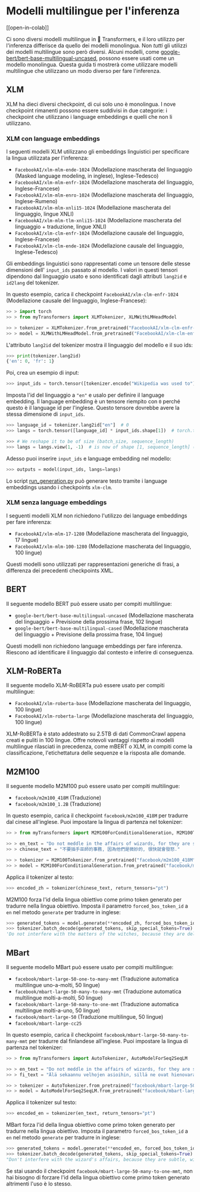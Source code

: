 <!--Copyright 2022 The HuggingFace Team. All rights reserved.

Licensed under the Apache License, Version 2.0 (the "License"); you may not use this file except in compliance with
the License. You may obtain a copy of the License at

http://www.apache.org/licenses/LICENSE-2.0

Unless required by applicable law or agreed to in writing, software distributed under the License is distributed on
an "AS IS" BASIS, WITHOUT WARRANTIES OR CONDITIONS OF ANY KIND, either express or implied. See the License for the
specific language governing permissions and limitations under the License.

⚠️ Note that this file is in Markdown but contain specific syntax for our doc-builder (similar to MDX) that may not be
rendered properly in your Markdown viewer.

-->

# Modelli multilingue per l'inferenza

[[open-in-colab]]

Ci sono diversi modelli multilingue in 🤗 Transformers, e il loro utilizzo per l'inferenza differisce da quello dei modelli monolingua. Non *tutti* gli utilizzi dei modelli multilingue sono però diversi. Alcuni modelli, come [google-bert/bert-base-multilingual-uncased](https://huggingface.co/google-bert/bert-base-multilingual-uncased), possono essere usati come un modello monolingua. Questa guida ti mostrerà come utilizzare modelli multilingue che utilizzano un modo diverso per fare l'inferenza.

## XLM

XLM ha dieci diversi checkpoint, di cui solo uno è monolingua. I nove checkpoint rimanenti possono essere suddivisi in due categorie: i checkpoint che utilizzano i language embeddings e quelli che non li utilizzano.

### XLM con language embeddings

I seguenti modelli XLM utilizzano gli embeddings linguistici per specificare la lingua utilizzata per l'inferenza:

- `FacebookAI/xlm-mlm-ende-1024` (Modellazione mascherata del linguaggio (Masked language modeling, in inglese), Inglese-Tedesco)
- `FacebookAI/xlm-mlm-enfr-1024` (Modellazione mascherata del linguaggio, Inglese-Francese)
- `FacebookAI/xlm-mlm-enro-1024` (Modellazione mascherata del linguaggio, Inglese-Rumeno)
- `FacebookAI/xlm-mlm-xnli15-1024` (Modellazione mascherata del linguaggio, lingue XNLI)
- `FacebookAI/xlm-mlm-tlm-xnli15-1024` (Modellazione mascherata del linguaggio + traduzione, lingue XNLI)
- `FacebookAI/xlm-clm-enfr-1024` (Modellazione causale del linguaggio, Inglese-Francese)
- `FacebookAI/xlm-clm-ende-1024` (Modellazione causale del linguaggio, Inglese-Tedesco)

Gli embeddings linguistici sono rappresentati come un tensore delle stesse dimensioni dell' `input_ids` passato al modello. I valori in questi tensori dipendono dal linguaggio usato e sono identificati dagli attributi `lang2id` e `id2lang` del tokenizer.

In questo esempio, carica il checkpoint `FacebookAI/xlm-clm-enfr-1024` (Modellazione causale del linguaggio, Inglese-Francese):

```py
>> > import torch
>> > from myTransformers import XLMTokenizer, XLMWithLMHeadModel

>> > tokenizer = XLMTokenizer.from_pretrained("FacebookAI/xlm-clm-enfr-1024")
>> > model = XLMWithLMHeadModel.from_pretrained("FacebookAI/xlm-clm-enfr-1024")
```

L'attributo `lang2id` del tokenizer mostra il linguaggio del modello e il suo ids:

```py
>>> print(tokenizer.lang2id)
{'en': 0, 'fr': 1}
```

Poi, crea un esempio di input:

```py
>>> input_ids = torch.tensor([tokenizer.encode("Wikipedia was used to")])  # batch size of 1
```

Imposta l'id del linguaggio a `"en"` e usalo per definire il language embedding. Il language embedding è un tensore riempito con `0` perché questo è il language id per l'inglese. Questo tensore dovrebbe avere la stessa dimensione di `input_ids`.

```py
>>> language_id = tokenizer.lang2id["en"]  # 0
>>> langs = torch.tensor([language_id] * input_ids.shape[1])  # torch.tensor([0, 0, 0, ..., 0])

>>> # We reshape it to be of size (batch_size, sequence_length)
>>> langs = langs.view(1, -1)  # is now of shape [1, sequence_length] (we have a batch size of 1)
```

Adesso puoi inserire `input_ids` e language embedding nel modello:

```py
>>> outputs = model(input_ids, langs=langs)
```

Lo script [run_generation.py](https://github.com/huggingface/transformers/tree/main/examples/pytorch/text-generation/run_generation.py) può generare testo tramite i language embeddings usando i checkpoints `xlm-clm`.

### XLM senza language embeddings

I seguenti modelli XLM non richiedono l'utilizzo dei language embeddings per fare inferenza:

- `FacebookAI/xlm-mlm-17-1280` (Modellazione mascherata del linguaggio, 17 lingue)
- `FacebookAI/xlm-mlm-100-1280` (Modellazione mascherata del linguaggio, 100 lingue)

Questi modelli sono utilizzati per rappresentazioni generiche di frasi, a differenza dei precedenti checkpoints XML.

## BERT

Il seguente modello BERT può essere usato per compiti multilingue:

- `google-bert/bert-base-multilingual-uncased` (Modellazione mascherata del linguaggio + Previsione della prossima frase, 102 lingue)
- `google-bert/bert-base-multilingual-cased` (Modellazione mascherata del linguaggio + Previsione della prossima frase, 104 lingue)

Questi modelli non richiedono language embeddings per fare inferenza. Riescono ad identificare il linguaggio dal contesto e inferire di conseguenza.

## XLM-RoBERTa

Il seguente modello XLM-RoBERTa può essere usato per compiti multilingue:

- `FacebookAI/xlm-roberta-base` (Modellazione mascherata del linguaggio, 100 lingue)
- `FacebookAI/xlm-roberta-large` (Modellazione mascherata del linguaggio, 100 lingue)

XLM-RoBERTa è stato addestrato su 2.5TB di dati CommonCrawl appena creati e puliti in 100 lingue. Offre notevoli vantaggi rispetto ai modelli multilingue rilasciati in precedenza, come mBERT o XLM, in compiti come la classificazione, l'etichettatura delle sequenze e la risposta alle domande.

## M2M100

Il seguente modello M2M100 può essere usato per compiti multilingue:

- `facebook/m2m100_418M` (Traduzione)
- `facebook/m2m100_1.2B` (Traduzione)

In questo esempio, carica il checkpoint `facebook/m2m100_418M`  per tradurre dal cinese all'inglese. Puoi impostare la lingua di partenza nel tokenizer:

```py
>> > from myTransformers import M2M100ForConditionalGeneration, M2M100Tokenizer

>> > en_text = "Do not meddle in the affairs of wizards, for they are subtle and quick to anger."
>> > chinese_text = "不要插手巫師的事務, 因為他們是微妙的, 很快就會發怒."

>> > tokenizer = M2M100Tokenizer.from_pretrained("facebook/m2m100_418M", src_lang="zh")
>> > model = M2M100ForConditionalGeneration.from_pretrained("facebook/m2m100_418M")
```

Applica il tokenizer al testo:

```py
>>> encoded_zh = tokenizer(chinese_text, return_tensors="pt")
```

M2M100 forza l'id della lingua obiettivo come primo token generato per tradurre nella lingua obiettivo. Imposta il parametro `forced_bos_token_id` a `en` nel metodo `generate` per tradurre in inglese:

```py
>>> generated_tokens = model.generate(**encoded_zh, forced_bos_token_id=tokenizer.get_lang_id("en"))
>>> tokenizer.batch_decode(generated_tokens, skip_special_tokens=True)
'Do not interfere with the matters of the witches, because they are delicate and will soon be angry.'
```

## MBart

Il seguente modello MBart può essere usato per compiti multilingue:

- `facebook/mbart-large-50-one-to-many-mmt` (Traduzione automatica multilingue uno-a-molti, 50 lingue)
- `facebook/mbart-large-50-many-to-many-mmt` (Traduzione automatica multilingue molti-a-molti, 50 lingue)
- `facebook/mbart-large-50-many-to-one-mmt` (Traduzione automatica multilingue molti-a-uno, 50 lingue)
- `facebook/mbart-large-50` (Traduzione multilingue, 50 lingue)
- `facebook/mbart-large-cc25`

In questo esempio, carica il checkpoint `facebook/mbart-large-50-many-to-many-mmt` per tradurre dal finlandese all'inglese. Puoi impostare la lingua di partenza nel tokenizer:

```py
>> > from myTransformers import AutoTokenizer, AutoModelForSeq2SeqLM

>> > en_text = "Do not meddle in the affairs of wizards, for they are subtle and quick to anger."
>> > fi_text = "Älä sekaannu velhojen asioihin, sillä ne ovat hienovaraisia ja nopeasti vihaisia."

>> > tokenizer = AutoTokenizer.from_pretrained("facebook/mbart-large-50-many-to-many-mmt", src_lang="fi_FI")
>> > model = AutoModelForSeq2SeqLM.from_pretrained("facebook/mbart-large-50-many-to-many-mmt")
```

Applica il tokenizer sul testo:

```py
>>> encoded_en = tokenizer(en_text, return_tensors="pt")
```

MBart forza l'id della lingua obiettivo come primo token generato per tradurre nella lingua obiettivo. Imposta il parametro `forced_bos_token_id` a `en` nel metodo `generate` per tradurre in inglese:

```py
>>> generated_tokens = model.generate(**encoded_en, forced_bos_token_id=tokenizer.lang_code_to_id("en_XX"))
>>> tokenizer.batch_decode(generated_tokens, skip_special_tokens=True)
"Don't interfere with the wizard's affairs, because they are subtle, will soon get angry."
```

Se stai usando il checkpoint `facebook/mbart-large-50-many-to-one-mmt`, non hai bisogno di forzare l'id della lingua obiettivo come primo token generato altrimenti l'uso è lo stesso.
